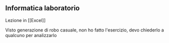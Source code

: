 ## Informatica laboratorio
Lezione in [[Excel]]

Visto generazione di robo casuale, non ho fatto l'esercizio, devo chiederlo a qualcuno per analizzarlo



